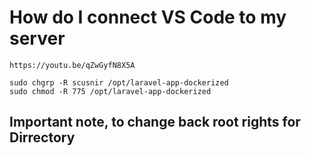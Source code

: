 # How do I connect VS Code to my server

```
https://youtu.be/qZwGyfN8X5A
```

```
sudo chgrp -R scusnir /opt/laravel-app-dockerized
sudo chmod -R 775 /opt/laravel-app-dockerized
```

## Important note, to change back root rights for Dirrectory